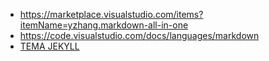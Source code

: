 - https://marketplace.visualstudio.com/items?itemName=yzhang.markdown-all-in-one
- https://code.visualstudio.com/docs/languages/markdown
- [TEMA JEKYLL](https://github.com/pages-themes/minimal)